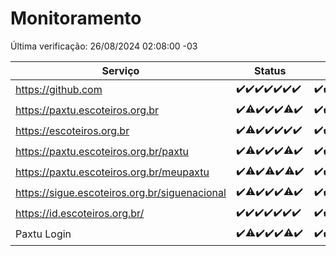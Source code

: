 # Monitoramento

Última verificação: 26/08/2024 02:08:00 -03

|Serviço|Status|Últimas 24h|
|---|---|---|
|https://github.com|<span title="2024-08-19: OK=23">✔️</span><span title="2024-08-20: OK=24">✔️</span><span title="2024-08-21: OK=24">✔️</span><span title="2024-08-22: OK=23">✔️</span><span title="2024-08-23: OK=24">✔️</span><span title="2024-08-24: OK=24">✔️</span><span title="2024-08-25: OK=4">✔️</span>|<span title="25/08/2024 02:08:00 -03 : 200">✔️</span><span title="25/08/2024 03:10:00 -03 : 200">✔️</span><span title="25/08/2024 04:07:00 -03 : 200">✔️</span><span title="25/08/2024 05:09:00 -03 : 200">✔️</span><span title="25/08/2024 06:07:00 -03 : 200">✔️</span><span title="25/08/2024 07:07:00 -03 : 200">✔️</span><span title="25/08/2024 08:07:00 -03 : 200">✔️</span><span title="25/08/2024 09:12:00 -03 : 200">✔️</span><span title="25/08/2024 10:08:00 -03 : 200">✔️</span><span title="25/08/2024 11:06:00 -03 : 200">✔️</span><span title="25/08/2024 12:06:00 -03 : 200">✔️</span><span title="25/08/2024 13:07:00 -03 : 200">✔️</span><span title="25/08/2024 14:08:00 -03 : 200">✔️</span><span title="25/08/2024 15:08:00 -03 : 200">✔️</span><span title="25/08/2024 16:06:00 -03 : 200">✔️</span><span title="25/08/2024 17:08:00 -03 : 200">✔️</span><span title="25/08/2024 18:05:00 -03 : 200">✔️</span><span title="25/08/2024 19:06:00 -03 : 200">✔️</span><span title="25/08/2024 20:07:00 -03 : 200">✔️</span><span title="25/08/2024 21:36:00 -03 : 200">✔️</span><span title="25/08/2024 23:00:00 -03 : 200">✔️</span><span title="26/08/2024 00:10:00 -03 : 200">✔️</span><span title="26/08/2024 01:09:00 -03 : 200">✔️</span><span title="26/08/2024 02:08:00 -03 : 200">✔️</span>|
|https://paxtu.escoteiros.org.br|<span title="2024-08-19: OK=23">✔️</span><span title="2024-08-20: OK=23, Falhas=1">⚠️</span><span title="2024-08-21: OK=24">✔️</span><span title="2024-08-22: OK=23">✔️</span><span title="2024-08-23: OK=24">✔️</span><span title="2024-08-24: OK=23, Falhas=1">⚠️</span><span title="2024-08-25: OK=4">✔️</span>|<span title="25/08/2024 02:08:00 -03 : 200">✔️</span><span title="25/08/2024 03:10:00 -03 : 200">✔️</span><span title="25/08/2024 04:07:00 -03 : 200">✔️</span><span title="25/08/2024 05:09:00 -03 : 200">✔️</span><span title="25/08/2024 06:07:00 -03 : 200">✔️</span><span title="25/08/2024 07:07:00 -03 : 200">✔️</span><span title="25/08/2024 08:07:00 -03 : 200">✔️</span><span title="25/08/2024 09:12:00 -03 : 200">✔️</span><span title="25/08/2024 10:08:00 -03 : 200">✔️</span><span title="25/08/2024 11:06:00 -03 : 200">✔️</span><span title="25/08/2024 12:06:00 -03 : 200">✔️</span><span title="25/08/2024 13:07:00 -03 : 200">✔️</span><span title="25/08/2024 14:08:00 -03 : 200">✔️</span><span title="25/08/2024 15:08:00 -03 : 200">✔️</span><span title="25/08/2024 16:06:00 -03 : 200">✔️</span><span title="25/08/2024 17:08:00 -03 : 200">✔️</span><span title="25/08/2024 18:05:00 -03 : 200">✔️</span><span title="25/08/2024 19:06:00 -03 : 200">✔️</span><span title="25/08/2024 20:07:00 -03 : 200">✔️</span><span title="25/08/2024 21:36:00 -03 : 200">✔️</span><span title="25/08/2024 23:00:00 -03 : 200">✔️</span><span title="26/08/2024 00:10:00 -03 : 200">✔️</span><span title="26/08/2024 01:09:00 -03 : 200">✔️</span><span title="26/08/2024 02:08:00 -03 : 200">✔️</span>|
|https://escoteiros.org.br|<span title="2024-08-19: OK=23">✔️</span><span title="2024-08-20: OK=23, Falhas=1">⚠️</span><span title="2024-08-21: OK=24">✔️</span><span title="2024-08-22: OK=23">✔️</span><span title="2024-08-23: OK=24">✔️</span><span title="2024-08-24: OK=24">✔️</span><span title="2024-08-25: OK=4">✔️</span>|<span title="25/08/2024 02:08:00 -03 : 200">✔️</span><span title="25/08/2024 03:10:00 -03 : 200">✔️</span><span title="25/08/2024 04:07:00 -03 : 200">✔️</span><span title="25/08/2024 05:09:00 -03 : 200">✔️</span><span title="25/08/2024 06:07:00 -03 : 200">✔️</span><span title="25/08/2024 07:07:00 -03 : 200">✔️</span><span title="25/08/2024 08:07:00 -03 : 200">✔️</span><span title="25/08/2024 09:12:00 -03 : 200">✔️</span><span title="25/08/2024 10:08:00 -03 : 200">✔️</span><span title="25/08/2024 11:06:00 -03 : 0">❌</span><span title="25/08/2024 12:06:00 -03 : 200">✔️</span><span title="25/08/2024 13:07:00 -03 : 200">✔️</span><span title="25/08/2024 14:08:00 -03 : 200">✔️</span><span title="25/08/2024 15:08:00 -03 : 200">✔️</span><span title="25/08/2024 16:06:00 -03 : 200">✔️</span><span title="25/08/2024 17:08:00 -03 : 200">✔️</span><span title="25/08/2024 18:05:00 -03 : 200">✔️</span><span title="25/08/2024 19:06:00 -03 : 200">✔️</span><span title="25/08/2024 20:07:00 -03 : 200">✔️</span><span title="25/08/2024 21:36:00 -03 : 200">✔️</span><span title="25/08/2024 23:00:00 -03 : 200">✔️</span><span title="26/08/2024 00:10:00 -03 : 200">✔️</span><span title="26/08/2024 01:09:00 -03 : 200">✔️</span><span title="26/08/2024 02:08:00 -03 : 200">✔️</span>|
|https://paxtu.escoteiros.org.br/paxtu|<span title="2024-08-19: OK=23">✔️</span><span title="2024-08-20: OK=23, Falhas=1">⚠️</span><span title="2024-08-21: OK=24">✔️</span><span title="2024-08-22: OK=23">✔️</span><span title="2024-08-23: OK=24">✔️</span><span title="2024-08-24: OK=23, Falhas=1">⚠️</span><span title="2024-08-25: OK=4">✔️</span>|<span title="25/08/2024 02:08:00 -03 : 200">✔️</span><span title="25/08/2024 03:10:00 -03 : 200">✔️</span><span title="25/08/2024 04:07:00 -03 : 200">✔️</span><span title="25/08/2024 05:09:00 -03 : 200">✔️</span><span title="25/08/2024 06:07:00 -03 : 200">✔️</span><span title="25/08/2024 07:07:00 -03 : 200">✔️</span><span title="25/08/2024 08:07:00 -03 : 200">✔️</span><span title="25/08/2024 09:12:00 -03 : 200">✔️</span><span title="25/08/2024 10:08:00 -03 : 200">✔️</span><span title="25/08/2024 11:06:00 -03 : 200">✔️</span><span title="25/08/2024 12:06:00 -03 : 200">✔️</span><span title="25/08/2024 13:07:00 -03 : 200">✔️</span><span title="25/08/2024 14:08:00 -03 : 200">✔️</span><span title="25/08/2024 15:08:00 -03 : 200">✔️</span><span title="25/08/2024 16:06:00 -03 : 200">✔️</span><span title="25/08/2024 17:08:00 -03 : 200">✔️</span><span title="25/08/2024 18:05:00 -03 : 200">✔️</span><span title="25/08/2024 19:06:00 -03 : 200">✔️</span><span title="25/08/2024 20:07:00 -03 : 200">✔️</span><span title="25/08/2024 21:36:00 -03 : 200">✔️</span><span title="25/08/2024 23:00:00 -03 : 200">✔️</span><span title="26/08/2024 00:10:00 -03 : 200">✔️</span><span title="26/08/2024 01:09:00 -03 : 200">✔️</span><span title="26/08/2024 02:08:00 -03 : 200">✔️</span>|
|https://paxtu.escoteiros.org.br/meupaxtu|<span title="2024-08-19: OK=23">✔️</span><span title="2024-08-20: OK=23, Falhas=1">⚠️</span><span title="2024-08-21: OK=24">✔️</span><span title="2024-08-22: OK=22, Falhas=1">⚠️</span><span title="2024-08-23: OK=24">✔️</span><span title="2024-08-24: OK=23, Falhas=1">⚠️</span><span title="2024-08-25: OK=4">✔️</span>|<span title="25/08/2024 02:08:00 -03 : 200">✔️</span><span title="25/08/2024 03:10:00 -03 : 200">✔️</span><span title="25/08/2024 04:07:00 -03 : 200">✔️</span><span title="25/08/2024 05:09:00 -03 : 200">✔️</span><span title="25/08/2024 06:07:00 -03 : 200">✔️</span><span title="25/08/2024 07:07:00 -03 : 200">✔️</span><span title="25/08/2024 08:07:00 -03 : 200">✔️</span><span title="25/08/2024 09:12:00 -03 : 200">✔️</span><span title="25/08/2024 10:08:00 -03 : 200">✔️</span><span title="25/08/2024 11:06:00 -03 : 200">✔️</span><span title="25/08/2024 12:06:00 -03 : 200">✔️</span><span title="25/08/2024 13:07:00 -03 : 200">✔️</span><span title="25/08/2024 14:08:00 -03 : 200">✔️</span><span title="25/08/2024 15:08:00 -03 : 200">✔️</span><span title="25/08/2024 16:06:00 -03 : 200">✔️</span><span title="25/08/2024 17:08:00 -03 : 200">✔️</span><span title="25/08/2024 18:05:00 -03 : 200">✔️</span><span title="25/08/2024 19:06:00 -03 : 200">✔️</span><span title="25/08/2024 20:07:00 -03 : 200">✔️</span><span title="25/08/2024 21:36:00 -03 : 200">✔️</span><span title="25/08/2024 23:00:00 -03 : 200">✔️</span><span title="26/08/2024 00:10:00 -03 : 200">✔️</span><span title="26/08/2024 01:09:00 -03 : 200">✔️</span><span title="26/08/2024 02:08:00 -03 : 200">✔️</span>|
|https://sigue.escoteiros.org.br/siguenacional|<span title="2024-08-19: OK=23">✔️</span><span title="2024-08-20: OK=23, Falhas=1">⚠️</span><span title="2024-08-21: OK=24">✔️</span><span title="2024-08-22: OK=23">✔️</span><span title="2024-08-23: OK=24">✔️</span><span title="2024-08-24: OK=23, Falhas=1">⚠️</span><span title="2024-08-25: OK=4">✔️</span>|<span title="25/08/2024 02:08:00 -03 : 200">✔️</span><span title="25/08/2024 03:10:00 -03 : 200">✔️</span><span title="25/08/2024 04:07:00 -03 : 200">✔️</span><span title="25/08/2024 05:09:00 -03 : 200">✔️</span><span title="25/08/2024 06:07:00 -03 : 200">✔️</span><span title="25/08/2024 07:07:00 -03 : 200">✔️</span><span title="25/08/2024 08:07:00 -03 : 200">✔️</span><span title="25/08/2024 09:12:00 -03 : 200">✔️</span><span title="25/08/2024 10:08:00 -03 : 200">✔️</span><span title="25/08/2024 11:06:00 -03 : 200">✔️</span><span title="25/08/2024 12:06:00 -03 : 200">✔️</span><span title="25/08/2024 13:07:00 -03 : 200">✔️</span><span title="25/08/2024 14:08:00 -03 : 200">✔️</span><span title="25/08/2024 15:08:00 -03 : 200">✔️</span><span title="25/08/2024 16:06:00 -03 : 200">✔️</span><span title="25/08/2024 17:08:00 -03 : 200">✔️</span><span title="25/08/2024 18:05:00 -03 : 200">✔️</span><span title="25/08/2024 19:06:00 -03 : 200">✔️</span><span title="25/08/2024 20:07:00 -03 : 200">✔️</span><span title="25/08/2024 21:36:00 -03 : 200">✔️</span><span title="25/08/2024 23:00:00 -03 : 200">✔️</span><span title="26/08/2024 00:10:00 -03 : 200">✔️</span><span title="26/08/2024 01:09:00 -03 : 200">✔️</span><span title="26/08/2024 02:08:00 -03 : 200">✔️</span>|
|https://id.escoteiros.org.br/|<span title="2024-08-19: OK=23">✔️</span><span title="2024-08-20: OK=24">✔️</span><span title="2024-08-21: OK=24">✔️</span><span title="2024-08-22: OK=23">✔️</span><span title="2024-08-23: OK=24">✔️</span><span title="2024-08-24: OK=24">✔️</span><span title="2024-08-25: OK=4">✔️</span>|<span title="25/08/2024 02:08:00 -03 : 200">✔️</span><span title="25/08/2024 03:10:00 -03 : 200">✔️</span><span title="25/08/2024 04:07:00 -03 : 200">✔️</span><span title="25/08/2024 05:09:00 -03 : 200">✔️</span><span title="25/08/2024 06:07:00 -03 : 200">✔️</span><span title="25/08/2024 07:07:00 -03 : 200">✔️</span><span title="25/08/2024 08:07:00 -03 : 200">✔️</span><span title="25/08/2024 09:12:00 -03 : 200">✔️</span><span title="25/08/2024 10:08:00 -03 : 200">✔️</span><span title="25/08/2024 11:06:00 -03 : 200">✔️</span><span title="25/08/2024 12:06:00 -03 : 200">✔️</span><span title="25/08/2024 13:07:00 -03 : 200">✔️</span><span title="25/08/2024 14:08:00 -03 : 200">✔️</span><span title="25/08/2024 15:08:00 -03 : 200">✔️</span><span title="25/08/2024 16:06:00 -03 : 200">✔️</span><span title="25/08/2024 17:08:00 -03 : 200">✔️</span><span title="25/08/2024 18:05:00 -03 : 200">✔️</span><span title="25/08/2024 19:06:00 -03 : 200">✔️</span><span title="25/08/2024 20:07:00 -03 : 200">✔️</span><span title="25/08/2024 21:36:00 -03 : 200">✔️</span><span title="25/08/2024 23:00:00 -03 : 200">✔️</span><span title="26/08/2024 00:10:00 -03 : 200">✔️</span><span title="26/08/2024 01:09:00 -03 : 200">✔️</span><span title="26/08/2024 02:08:00 -03 : 200">✔️</span>|
|Paxtu Login|<span title="2024-08-19: OK=23">✔️</span><span title="2024-08-20: OK=23, Falhas=1">⚠️</span><span title="2024-08-21: OK=24">✔️</span><span title="2024-08-22: OK=23">✔️</span><span title="2024-08-23: OK=24">✔️</span><span title="2024-08-24: OK=23, Falhas=1">⚠️</span><span title="2024-08-25: OK=4">✔️</span>|<span title="25/08/2024 02:08:00 -03 : 200">✔️</span><span title="25/08/2024 03:10:00 -03 : 200">✔️</span><span title="25/08/2024 04:07:00 -03 : 200">✔️</span><span title="25/08/2024 05:09:00 -03 : 200">✔️</span><span title="25/08/2024 06:07:00 -03 : 200">✔️</span><span title="25/08/2024 07:07:00 -03 : 200">✔️</span><span title="25/08/2024 08:07:00 -03 : 200">✔️</span><span title="25/08/2024 09:12:00 -03 : 200">✔️</span><span title="25/08/2024 10:08:00 -03 : 200">✔️</span><span title="25/08/2024 11:06:00 -03 : 200">✔️</span><span title="25/08/2024 12:06:00 -03 : 200">✔️</span><span title="25/08/2024 13:07:00 -03 : 200">✔️</span><span title="25/08/2024 14:08:00 -03 : 200">✔️</span><span title="25/08/2024 15:08:00 -03 : 200">✔️</span><span title="25/08/2024 16:06:00 -03 : 200">✔️</span><span title="25/08/2024 17:08:00 -03 : 200">✔️</span><span title="25/08/2024 18:05:00 -03 : 200">✔️</span><span title="25/08/2024 19:06:00 -03 : 200">✔️</span><span title="25/08/2024 20:07:00 -03 : 200">✔️</span><span title="25/08/2024 21:36:00 -03 : 200">✔️</span><span title="25/08/2024 23:00:00 -03 : 200">✔️</span><span title="26/08/2024 00:10:00 -03 : 200">✔️</span><span title="26/08/2024 01:09:00 -03 : 200">✔️</span><span title="26/08/2024 02:08:00 -03 : 200">✔️</span>|
